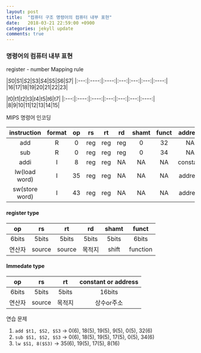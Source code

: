 ```yaml
---
layout: post
title:  "컴퓨터 구조 명령어의 컴퓨터 내부 표현"
date:   2018-03-21 22:59:00 +0900
categories: jekyll update
comments: true
---
```


### 명령어의 컴퓨터 내부 표현
register - number Mapping rule

|$S0|$S1|$S2|$S3|$S4|$S5|$S6|$S7|
|:---:|:----:|:----:|:---:|:---:|:---:|:----:|
|16|17|18|19|20|21|22|23|

|$t0|$t1|$t2|$t3|$t4|$t5|$t6|$t7|
|:---:|:----:|:----:|:---:|:---:|:---:|:----:|
|8|9|10|11|12|13|14|15|

MIPS 명령어 인코딩


|instruction|format|op|rs|rt|rd|shamt|funct|address|
|:---:|:---:|:---:|:---:|:---:|:---:|:---:|:---:|:---:|
|add|R|0|reg|reg|reg|0|32|NA|
|sub|R|0|reg|reg|reg|0|34|NA|
|addi|I|8|reg|reg|NA|NA|NA|constant|
|lw(load word)|I|35|reg|reg|NA|NA|NA|address|
|sw(store word)|I|43|reg|reg|NA|NA|NA|address|

#### register type

|op|rs|rt|rd|shamt|funct|
|:---:|:---:|:---:|:---:|:---:|:---:|
|6bits|5bits|5bits|5bits|5bits|6bits|
|연산자|source|source|목적지|shift|function|

#### Immedate type

|op|rs|rt|constant or address|
|:---:|:---:|:---:|:---:|
|6bits|5bits|5bits|16bits|
|연산자|source|목적지|상수or주소|

연습 문제

1. `add $t1, $S2, $S3` -> 0(6), 18(5), 19(5), 9(5), 0(5), 32(6)
2. `sub $S1, $S2, $S3` -> 0(6), 18(5), 19(5), 17(5), 0(5), 34(6)
3. `lw $S1, 8($S3)` ->  35(6), 19(5), 17(5), 8(16)

<!--숙제 20141640 이석원

1. 첫번째 문제

  * `addi $t1, $t2, 4`

    `8(6), 10(5), 9(5), 4(16)`

  * `sw $t1, 16($t2)`

    `43(6), 10(5), 9(5), 16(16)`

2. 두번째 문제

  ```
  A[10] = f + g - B[5]

  A = $S0, f = $t0, g = $t1, B = $S1

  add $t0, $t1, $t0
  lw $t1, 20($S1)
  sub $t0, $t1, $t0
  sw $t0, 40($S0)
  //convert
  0(6), 8(5), 9(5), 8(5), 0(5), 32(6)
  35(6), 17(5), 9(5), 20(16)
  0(6), 8(5), 9(5), 8(5), 0(5), 34(6)
  43(6), 16(5), 8(5), 40(16)
  ```-->
